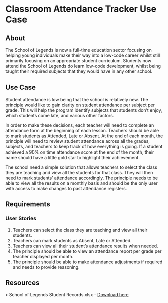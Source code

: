 # Classroom Attendance Tracker Use Case

## About
The School of Legends is now a full-time education sector focusing on helping young individuals make their way into a low-code career whilst still primarily focusing on an appropriate student curriculum. Students now attend the School of Legends do learn low-code development, whilst being taught their required subjects that they would have in any other school.


## Use Case
Student attendance is low being that the school is relatively new. The principle would like to gain clarity on student attendance per subject per grade. This will help the program identify subjects that students don’t enjoy, which students come late, and various other factors.

In order to make these decisions, each teacher will need to complete an attendance form at the beginning of each lesson. Teachers should be able to mark students as Attended, Late or Absent. At the end of each month, the principle will need to review student attendance across all the grades, subjects, and teachers to keep track of how everything is going. If a student achieved a 90% on time attendance score at the end of the month, their name should have a little gold star to highlight their achievement. 

The school need a simple solution that allows teachers to select the class they are teaching and view all the students for that class. They will then need to mark students’ attendance accordingly. The principle needs to be able to view all the results on a monthly basis and should be the only user with access to make changes to past attendance registers. 

## Requirements
### User Stories
1.	Teachers can select the class they are teaching and view all their students. 
2.	Teachers can mark students as Absent, Late or Attended.
3.	Teachers can view all their student’s attendance results when needed.
4.	The principle should be able to view an attendance report per grade per teacher displayed per month.
5.	The principle should be able to make attendance adjustments if required and needs to provide reasoning. 


## Resources
•	School of Legends Student Records.xlsx - [Download here](https://github.com/NatiTurts](https://github.com/NatiTurts/Power-Platform-Use-Cases/tree/main/Classroom%20Attendance%20Tracker/Resources)https://github.com/NatiTurts/Power-Platform-Use-Cases/tree/main/Classroom%20Attendance%20Tracker/Resources)

